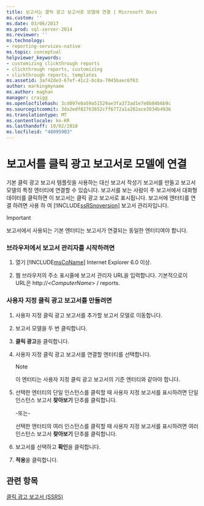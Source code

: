 ```yaml
---
title: 보고서는 클릭 광고 보고서로 모델에 연결 | Microsoft Docs
ms.custom: ''
ms.date: 03/06/2017
ms.prod: sql-server-2014
ms.reviewer: ''
ms.technology:
- reporting-services-native
ms.topic: conceptual
helpviewer_keywords:
- customizing clickthrough reports
- clickthrough reports, customizing
- clickthrough reports, templates
ms.assetid: 3af42de3-67ef-41c2-bc8a-7045baec6f63
author: markingmyname
ms.author: maghan
manager: craigg
ms.openlocfilehash: 3cd097e0a59a51529ae3fa373ad1e7e8b84b6b9c
ms.sourcegitcommit: 3da2edf82763852cff6772a1a282ace3034b4936
ms.translationtype: MT
ms.contentlocale: ko-KR
ms.lasthandoff: 10/02/2018
ms.locfileid: "48095903"
---
```

# <a name="link-a-report-to-a-model-as-a-clickthrough-report"></a>보고서를 클릭 광고 보고서로 모델에 연결
  기본 클릭 광고 보고서 템플릿을 사용하는 대신 보고서 작성기 보고서를 만들고 보고서 모델의 특정 엔터티에 연결할 수 있습니다. 보고서를 보는 사람이 주 보고서에서 대화형 데이터를 클릭하면 이 보고서는 클릭 광고 보고서로 표시됩니다. 보고서에 엔터티를 연결 하려면 사용 하 여 [!INCLUDE[ssRSnoversion](../includes/ssrsnoversion-md.md)] 보고서 관리자입니다.  
  
> [!IMPORTANT]  
>  보고서에서 사용되는 기본 엔터티는 보고서가 연결되는 동일한 엔터티여야 합니다.  
  
### <a name="to-start-report-manager-from-a-browser"></a>브라우저에서 보고서 관리자를 시작하려면  
  
1.  열기 [!INCLUDE[msCoName](../includes/msconame-md.md)] Internet Explorer 6.0 이상.  
  
2.  웹 브라우저의 주소 표시줄에 보고서 관리자 URL을 입력합니다. 기본적으로이 URL은 http://\<*ComputerName*> / reports.  
  
### <a name="to-create-a-customized-clickthrough-report"></a>사용자 지정 클릭 광고 보고서를 만들려면  
  
1.  사용자 지정 클릭 광고 보고서를 추가할 보고서 모델로 이동합니다.  
  
2.  보고서 모델을 두 번 클릭합니다.  
  
3.  **클릭 광고**을 클릭합니다.  
  
4.  사용자 지정 클릭 광고 보고서를 연결할 엔터티를 선택합니다.  
  
    > [!NOTE]  
    >  이 엔터티는 사용자 지정 클릭 광고 보고서의 기준 엔터티와 같아야 합니다.  
  
5.  선택한 엔터티의 단일 인스턴스를 클릭할 때 사용자 지정 보고서를 표시하려면 단일 인스턴스 보고서 **찾아보기** 단추를 클릭합니다.  
  
     -또는-  
  
     선택한 엔터티의 여러 인스턴스를 클릭할 때 사용자 지정 보고서를 표시하려면 여러 인스턴스 보고서 **찾아보기** 단추를 클릭합니다.  
  
6.  보고서를 선택하고 **확인**을 클릭합니다.  
  
7.  **적용**을 클릭합니다.  
  
## <a name="see-also"></a>관련 항목  
 [클릭 광고 보고서 &#40;SSRS&#41;](reports/clickthrough-reports-ssrs.md)  
  
  
